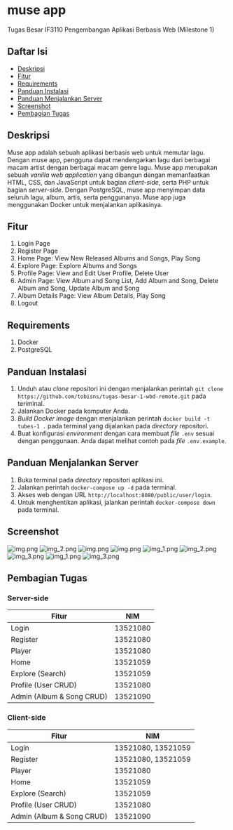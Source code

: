 # muse app
Tugas Besar IF3110 Pengembangan Aplikasi Berbasis Web (Milestone 1)

## Daftar Isi
* [Deskripsi](#deskripsi)
* [Fitur](#fitur)
* [Requirements](#requirements)
* [Panduan Instalasi](#panduan-instalasi)
* [Panduan Menjalankan Server](#panduan-menjalankan-server)
* [Screenshot](#screenshot)
* [Pembagian Tugas](#pembagian-tugas)

## Deskripsi
Muse app adalah sebuah aplikasi berbasis web untuk memutar lagu. Dengan muse app, pengguna dapat mendengarkan lagu dari berbagai macam artist dengan berbagai macam genre lagu.
Muse app merupakan sebuah <i>vanilla web application</i> yang dibangun dengan memanfaatkan HTML, CSS, dan JavaScript untuk bagian <i>client-side</i>, serta PHP untuk bagian <i>server-side</i>. Dengan PostgreSQL, muse app menyimpan data seluruh lagu, album, artis, serta penggunanya. Muse app juga menggunakan Docker untuk menjalankan aplikasinya.

## Fitur
1. Login Page
2. Register Page
3. Home Page: View New Released Albums and Songs, Play Song
4. Explore Page: Explore Albums and Songs
5. Profile Page: View and Edit User Profile, Delete User
6. Admin Page: View Album and Song List, Add Album and Song, Delete Album and Song, Update Album and Song
7. Album Details Page: View Album Details, Play Song
8. Logout

## Requirements
1. Docker
2. PostgreSQL

## Panduan Instalasi
1. Unduh atau <i>clone</i> repositori ini dengan menjalankan perintah ```git clone https://github.com/tobisns/tugas-besar-1-wbd-remote.git``` pada teriminal.
2. Jalankan Docker pada komputer Anda.
3. <i>Build Docker image</i> dengan menjalankan perintah ```docker build -t tubes-1 .``` pada terminal yang dijalankan pada <i>directory</i> repositori.
4. Buat konfigurasi <i>environment</i> dengan cara membuat <i>file</i> ```.env``` sesuai dengan penggunaan. Anda dapat melihat contoh pada <i>file</i> ```.env.example```.

## Panduan Menjalankan Server
1. Buka terminal pada <i>directory</i> repositori aplikasi ini.
2. Jalankan perintah ```docker-compose up -d``` pada terminal.
3. Akses web dengan URL ```http://localhost:8080/public/user/login```.
4. Untuk menghentikan aplikasi, jalankan perintah ```docker-compose down``` pada terminal.

## Screenshot
![img.png](images/img3.png)
![img_2.png](images/img_2.png)
![img.png](images/img.png)
![img.png](images/imgas.png)
![img_1.png](images/img_1.png)
![img_2.png](images/img_2aa.png)
![img_3.png](images/img_3.png)
![img_1.png](images/img_1asd.png)
![img_3.png](images/asda.png)
## Pembagian Tugas
### Server-side
| Fitur                     | NIM                      |
|---------------------------| --------------------------|
| Login                     | 13521080   |
| Register                  |13521080 |
| Player                    |13521080 |
| Home                      |13521059|
| Explore (Search)          |13521059|
| Profile (User CRUD)       |13521080|
| Admin (Album & Song CRUD) |13521090|
### Client-side
| Fitur                     | NIM                      |
|---------------------------| --------------------------|
| Login                     | 13521080, 13521059   |
| Register                  | 13521080, 13521059 |
| Player                    |13521080 |
| Home                      | 13521059 |
| Explore (Search)          | 13521059|
| Profile (User CRUD)       |13521080|
| Admin (Album & Song CRUD) |13521090|
